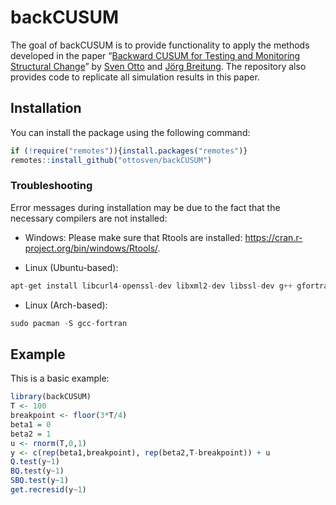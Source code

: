 
<!-- README.md is generated from README.Rmd. Please edit that file -->

# backCUSUM

<!-- badges: start -->

<!-- badges: end -->

The goal of backCUSUM is to provide functionality to apply the methods
developed in the paper “[Backward CUSUM for Testing and Monitoring
Structural Change](https://arxiv.org/abs/2003.02682)” by [Sven
Otto](https://www.svenotto.com) and [Jörg
Breitung](https://wisostat.uni-koeln.de/en/institute/professors/breitung).
The repository also provides code to replicate all simulation results in
this paper.

## Installation

You can install the package using the following command:

``` r
if (!require("remotes")){install.packages("remotes")}
remotes::install_github("ottosven/backCUSUM")
```

### Troubleshooting

Error messages during installation may be due to the fact that the necessary compilers are not installed:

* Windows: Please make sure that Rtools are installed: https://cran.r-project.org/bin/windows/Rtools/.

* Linux (Ubuntu-based):

``` r
apt-get install libcurl4-openssl-dev libxml2-dev libssl-dev g++ gfortran libblas-dev liblapack-dev liblapack3 libopenblas-base
```

* Linux (Arch-based):

``` r
sudo pacman -S gcc-fortran
```

## Example

This is a basic example:

``` r
library(backCUSUM)
T <- 100
breakpoint <- floor(3*T/4)
beta1 = 0
beta2 = 1
u <- rnorm(T,0,1)
y <- c(rep(beta1,breakpoint), rep(beta2,T-breakpoint)) + u
Q.test(y~1)
BQ.test(y~1)
SBQ.test(y~1)
get.recresid(y~1)
```
